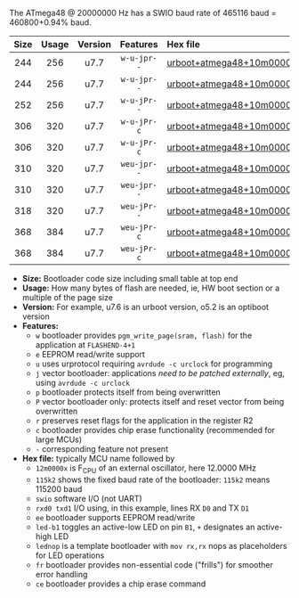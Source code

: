 The ATmega48 @ 20000000 Hz has a SWIO baud rate of 465116 baud = 460800+0.94% baud.

|Size|Usage|Version|Features|Hex file|
|:-:|:-:|:-:|:-:|:--|
|244|256|u7.7|`w-u-jpr--`|[urboot+atmega48+10m0000x++230k4_swio_rxd0_txd1_led+b5.hex](https://raw.githubusercontent.com/stefanrueger/urboot.hex/main/mcus/atmega48/external_oscillator/fcpu+10m0000_Hz/br++230k4_bps/urboot+atmega48+10m0000x++230k4_swio_rxd0_txd1_led+b5.hex)|
|244|256|u7.7|`w-u-jpr--`|[urboot+atmega48+10m0000x++230k4_swio_rxd0_txd1_lednop.hex](https://raw.githubusercontent.com/stefanrueger/urboot.hex/main/mcus/atmega48/external_oscillator/fcpu+10m0000_Hz/br++230k4_bps/urboot+atmega48+10m0000x++230k4_swio_rxd0_txd1_lednop.hex)|
|252|256|u7.7|`w-u-jPr--`|[urboot+atmega48+10m0000x++230k4_swio_rxd0_txd1.hex](https://raw.githubusercontent.com/stefanrueger/urboot.hex/main/mcus/atmega48/external_oscillator/fcpu+10m0000_Hz/br++230k4_bps/urboot+atmega48+10m0000x++230k4_swio_rxd0_txd1.hex)|
|306|320|u7.7|`w-u-jPr-c`|[urboot+atmega48+10m0000x++230k4_swio_rxd0_txd1_led+b5_fr_ce.hex](https://raw.githubusercontent.com/stefanrueger/urboot.hex/main/mcus/atmega48/external_oscillator/fcpu+10m0000_Hz/br++230k4_bps/urboot+atmega48+10m0000x++230k4_swio_rxd0_txd1_led+b5_fr_ce.hex)|
|306|320|u7.7|`w-u-jPr-c`|[urboot+atmega48+10m0000x++230k4_swio_rxd0_txd1_lednop_fr_ce.hex](https://raw.githubusercontent.com/stefanrueger/urboot.hex/main/mcus/atmega48/external_oscillator/fcpu+10m0000_Hz/br++230k4_bps/urboot+atmega48+10m0000x++230k4_swio_rxd0_txd1_lednop_fr_ce.hex)|
|310|320|u7.7|`weu-jpr--`|[urboot+atmega48+10m0000x++230k4_swio_rxd0_txd1_ee_led+b5.hex](https://raw.githubusercontent.com/stefanrueger/urboot.hex/main/mcus/atmega48/external_oscillator/fcpu+10m0000_Hz/br++230k4_bps/urboot+atmega48+10m0000x++230k4_swio_rxd0_txd1_ee_led+b5.hex)|
|310|320|u7.7|`weu-jpr--`|[urboot+atmega48+10m0000x++230k4_swio_rxd0_txd1_ee_lednop.hex](https://raw.githubusercontent.com/stefanrueger/urboot.hex/main/mcus/atmega48/external_oscillator/fcpu+10m0000_Hz/br++230k4_bps/urboot+atmega48+10m0000x++230k4_swio_rxd0_txd1_ee_lednop.hex)|
|318|320|u7.7|`weu-jPr--`|[urboot+atmega48+10m0000x++230k4_swio_rxd0_txd1_ee.hex](https://raw.githubusercontent.com/stefanrueger/urboot.hex/main/mcus/atmega48/external_oscillator/fcpu+10m0000_Hz/br++230k4_bps/urboot+atmega48+10m0000x++230k4_swio_rxd0_txd1_ee.hex)|
|368|384|u7.7|`weu-jPr-c`|[urboot+atmega48+10m0000x++230k4_swio_rxd0_txd1_ee_led+b5_fr_ce.hex](https://raw.githubusercontent.com/stefanrueger/urboot.hex/main/mcus/atmega48/external_oscillator/fcpu+10m0000_Hz/br++230k4_bps/urboot+atmega48+10m0000x++230k4_swio_rxd0_txd1_ee_led+b5_fr_ce.hex)|
|368|384|u7.7|`weu-jPr-c`|[urboot+atmega48+10m0000x++230k4_swio_rxd0_txd1_ee_lednop_fr_ce.hex](https://raw.githubusercontent.com/stefanrueger/urboot.hex/main/mcus/atmega48/external_oscillator/fcpu+10m0000_Hz/br++230k4_bps/urboot+atmega48+10m0000x++230k4_swio_rxd0_txd1_ee_lednop_fr_ce.hex)|

- **Size:** Bootloader code size including small table at top end
- **Usage:** How many bytes of flash are needed, ie, HW boot section or a multiple of the page size
- **Version:** For example, u7.6 is an urboot version, o5.2 is an optiboot version
- **Features:**
  + `w` bootloader provides `pgm_write_page(sram, flash)` for the application at `FLASHEND-4+1`
  + `e` EEPROM read/write support
  + `u` uses urprotocol requiring `avrdude -c urclock` for programming
  + `j` vector bootloader: applications *need to be patched externally*, eg, using `avrdude -c urclock`
  + `p` bootloader protects itself from being overwritten
  + `P` vector bootloader only: protects itself and reset vector from being overwritten
  + `r` preserves reset flags for the application in the register R2
  + `c` bootloader provides chip erase functionality (recommended for large MCUs)
  + `-` corresponding feature not present
- **Hex file:** typically MCU name followed by
  + `12m0000x` is F<sub>CPU</sub> of an external oscillator, here 12.0000 MHz
  + `115k2` shows the fixed baud rate of the bootloader: `115k2` means 115200 baud
  + `swio` software I/O (not UART)
  + `rxd0 txd1` I/O using, in this example, lines RX `D0` and TX `D1`
  + `ee` bootloader supports EEPROM read/write
  + `led-b1` toggles an active-low LED on pin `B1`, `+` designates an active-high LED
  + `lednop` is a template bootloader with `mov rx,rx` nops as placeholders for LED operations
  + `fr` bootloader provides non-essential code ("frills") for smoother error handling
  + `ce` bootloader provides a chip erase command
